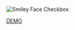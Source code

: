 ![Smiley Face Checkbox](https://res.cloudinary.com/coffmanjrp-dev/image/upload/v1643335066/coffmanjrp.io/smiley_face_checkbox_4de07497f8.png)

[DEMO](https://flamboyant-poitras-c0375a.netlify.app/)
